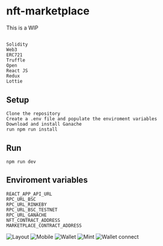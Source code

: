 # nft-marketplace
This is a WIP

## 
```
Solidity
Web3
ERC721
Truffle
Open
React JS
Redux
Lottie

```

## Setup

```
Clone the repository
Create a .env file and populate the enviroment variables
Download and install Ganache
run npm run install
```

## Run
```
npm run dev
```

## Enviroment variables
```
REACT_APP_API_URL
RPC_URL_BSC
RPC_URL_RINKEBY
RPC_URL_BSC_TESTNET
RPC_URL_GANACHE
NFT_CONTRACT_ADDRESS
MARKETPLACE_CONTRACT_ADDRESS
```

![Layout](https://i.imgur.com/G1a7PxS.png)
![Mobile](https://i.imgur.com/nWMYjZW.png)
![Wallet](https://i.imgur.com/SWyCJ5Q.png)
![Mint](https://i.imgur.com/1wQYUM8.png)
![Wallet connect](https://i.imgur.com/epY56mG.png)


